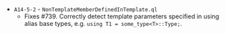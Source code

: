 - `A14-5-2` - `NonTemplateMemberDefinedInTemplate.ql`
  - Fixes #739. Correctly detect template parameters specified in using alias base types, e.g. `using T1 = some_type<T>::Type;`.

